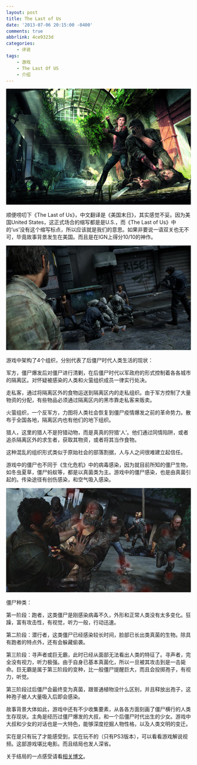 ```yaml
---
layout: post
title: The Last of Us
date: '2013-07-06 20:15:00 -0400'
comments: true
abbrlink: 4ce9323d
categories:
	- 评说
tags:
	- 游戏
	- The Last Of US
	- 介绍
---
```

![](/img/TLOU_Fight.jpeg)

顺便唠叨下《The Last of Us》，中文翻译是《美国末日》，其实感觉不妥。因为美国United States，这正式场合的缩写都是是U.S.，而《The Last of Us》中的‘us’没有这个缩写标点，所以应该就是我们的意思。如果非要说一语双关也无不可，毕竟故事背景发生在美国。而且是在IGN上得分10/10的神作。

![](/img/TLOU_FightHuman.jpeg)

游戏中架构了4个组织，分别代表了后僵尸时代人类生活的现状：

军方，僵尸爆发后对僵尸进行清剿，在后僵尸时代以军政府的形式控制着各各城市的隔离区。对怀疑被感染的人类和火萤组织成员一律实行处决。

走私客，通过将隔离区外的食物运送到隔离区内的走私组织。由于军方控制了大量物资的分配，有些物品必须通过隔离区内的黑市靠走私客来贩卖。

火萤组织，一个反军方，力图将人类社会恢复到僵尸疫情爆发之前的革命势力。散布于全国各地，隔离区内也有他们的地下组织。

猎人，这里的猎人不是狩猎动物，而是真真的狩猎‘人’。他们通过同情陷阱，或者追杀隔离区外的求生者，获取其物资，或者将其当作食物。

这种混乱的组织形式类似于原始社会的部落割据，人与人之间很难建立起信任。

游戏中的僵尸也不同于《生化危机》中的病毒感染，因为就目前所知的僵尸生物，如冬虫夏草，僵尸蚂蚁等，都是以真菌类为主。游戏中的僵尸感染，也是由真菌引起的。传染途径有创伤感染，和空气吸入感染。

![](/img/TLOU_FightZombie.jpeg)

僵尸种类：

第一阶段：跑者，这类僵尸是刚感染病毒不久，外形和正常人类没有太多变化。狂躁，富有攻击性，有视觉，听力一般，行动迅速。

第二阶段：潜行者，这类僵尸已经感染较长时间，脸部已长出类真菌的生物。除具有跑者的特点外，还有会躲藏偷袭。

第三阶段：寻声者或巨无霸，此时已经从面部无法看出人类的特征了。寻声者，完全没有视力，听力极强。由于自身已基本真菌化，所以一旦被其攻击到是一击毙命。巨无霸是属于第三阶段的变种，比一般僵尸提醒巨大，而且会投掷孢子，有视力，听觉。

第三阶段过后僵尸会最终变为真菌，跟普通植物没什么区别，并且释放出孢子，这种孢子被人大量吸入后即会感染。

故事背景大体如此，游戏中还有不少收集要素，从各各方面刻画了僵尸横行的人类生存现状。主角是经历过僵尸爆发的大叔，和一个后僵尸时代出生的少女。游戏中大叔和少女的对话也是一大特色，能够深度挖掘人物性格，以及人类文明的变迁。

实在是只有玩了才能感受到，实在玩不的（只有PS3版本），可以看看游戏解说视频。这部游戏堪比电影。而且结局也发人深省。

关于结局的一点感受请看[相关博文](/blog/472389dd/)。
